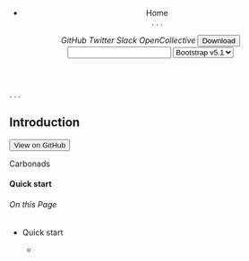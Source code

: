 <App>
    <Header>
    <Menubar>
        <AppLinks>
            <Logo>
                <img />
            </Logo>
            <LinksList>
                <ul>
                    <li>
                        <a>
                            Home
                        </a>
                    </li>
                    .
                    .
                    .
                </ul>
            </LinksList>
        </AppLinks>
        <Social>
            <a>
                <i>
                    GitHub
                </i>
            </a>
            <a>
                <i>
                    Twitter
                </i>
            </a>
            <a>
                <i>
                    Slack
                </i>
            </a>
            <a>
                <i>
                    OpenCollective
                </i>
            </a>
        </Social>
        <DownloadButton>
            <button>
                Download
            </button>
        </DownloadButton>
    </Menubar>    
    <SearchBar>
        <SearchInput>
            <input>
        <SearchInput>
        <Select>
            <option>
                Bootstrap v5.1
            </option>
        </Select>
    </SearchBar>
    </Header>
    <Main>
        <SideBarItem>
            <DropdownItemList>
                <DropdownItem>
                <DropdownItem>
                <DropdownItem>
                <DropdownItem>
                <DropdownItem>
                <DropdownItem>
            </DropdownItemList>
            <DropdownItemList>
                <DropdownItem>
                <DropdownItem>
                <DropdownItem>
                <DropdownItem>
                <DropdownItem>
                <DropdownItem>
            </DropdownItemList>
            .
            .
            .
        </SideBarItem>
        <Section>
            <MainArticle>
                <h1>Introduction</h1>
                <Button>
                    <a>View on GitHub</a>
                </Button>
                <p>
                </p>
            </MainArticle>
            <Addvertisement>
                <a>Carbonads</a>
            </Addvertisement>
            <Article>
                <h4>Quick start</h4>
                <p>
                </p>
            </Article>
        </Section>
        <RightSidebar>
            <h6>On this Page</h6>
            <LinkList>
                <ul>
                    <li>
                        <a>Quick start</a>
                    </li>
                    <ul>
                        <li>
                        </li>
                    </ul>
                </ul>
            </LinkList>
        </RightSidebar>
    </Main>

</App>
